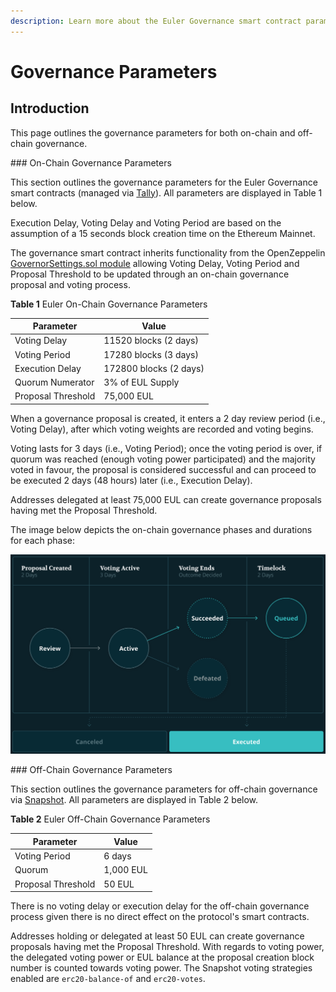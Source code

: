 ```yaml
---
description: Learn more about the Euler Governance smart contract parameters
---
```


# Governance Parameters

## Introduction

This page outlines the governance parameters for both on-chain and off-chain governance.

### On-Chain Governance Parameters 

This section outlines the governance parameters for the Euler Governance smart contracts (managed via [Tally](https://www.tally.xyz/governance/eip155:1:0xd8E2114f6bCbaee83CDEB1bD6650a28BBcF144D5)). All parameters are displayed in Table 1 below.

Execution Delay, Voting Delay and Voting Period are based on the assumption of a 15 seconds block creation time on the Ethereum Mainnet.

The governance smart contract inherits functionality from the OpenZeppelin [GovernorSettings.sol module](https://github.com/OpenZeppelin/openzeppelin-contracts/blob/master/contracts/governance/extensions/GovernorSettings.sol) allowing Voting Delay, Voting Period and Proposal Threshold to be updated through an on-chain governance proposal and voting process.


**Table 1** Euler On-Chain Governance Parameters

| Parameter | Value | 
|-------|------|
| Voting Delay | 11520 blocks (2 days) |
| Voting Period | 17280 blocks (3 days) |
| Execution Delay | 172800 blocks (2 days) |
| Quorum Numerator | 3% of EUL Supply |
| Proposal Threshold | 75,000 EUL |

When a governance proposal is created, it enters a 2 day review period (i.e., Voting Delay), after which voting weights are recorded and voting begins. 

Voting lasts for 3 days (i.e., Voting Period); once the voting period is over, if quorum was reached (enough voting power participated) and the majority voted in favour, the proposal is considered successful and can proceed to be executed 2 days (48 hours) later (i.e., Execution Delay).

Addresses delegated at least 75,000 EUL can create governance proposals having met the Proposal Threshold.

The image below depicts the on-chain governance phases and durations for each phase:

![](<../../.gitbook/governance/governance_process.png>)



### Off-Chain Governance Parameters 

This section outlines the governance parameters for off-chain governance via [Snapshot](https://snapshot.org/#/eulerdao.eth/proposal/0x3b4b7e79c40df6860e7d612bdccc4969753e283dfd84673dc5fc4d201abcb317). All parameters are displayed in Table 2 below.


**Table 2** Euler Off-Chain Governance Parameters

| Parameter | Value | 
|-------|------|
| Voting Period | 6 days |
| Quorum | 1,000 EUL |
| Proposal Threshold | 50 EUL |

There is no voting delay or execution delay for the off-chain governance process given there is no direct effect on the protocol's smart contracts.

Addresses holding or delegated at least 50 EUL can create governance proposals having met the Proposal Threshold. With regards to voting power, the delegated voting power or EUL balance at the proposal creation block number is counted towards voting power. The Snapshot voting strategies enabled are `erc20-balance-of` and `erc20-votes`.